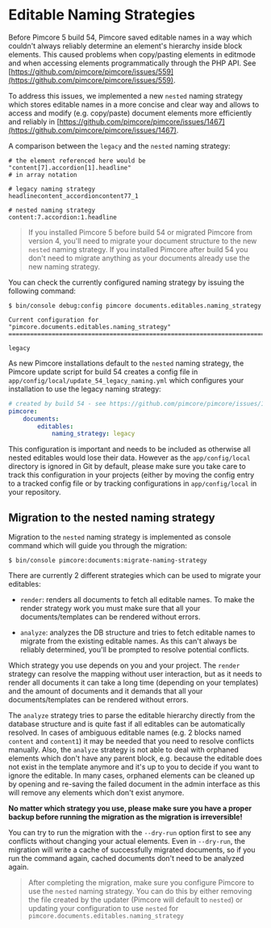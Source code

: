 # Editable Naming Strategies

Before Pimcore 5 build 54, Pimcore saved editable names in a way which couldn't always reliably determine an element's
hierarchy inside block elements. This caused problems when copy/pasting elements in editmode and when accessing
elements programmatically through the PHP API. See [https://github.com/pimcore/pimcore/issues/559](https://github.com/pimcore/pimcore/issues/559).

To address this issues, we implemented a new `nested` naming strategy which stores editable names in a more concise and
clear way and allows to access and modify (e.g. copy/paste) document elements more efficiently and reliably in
[https://github.com/pimcore/pimcore/issues/1467](https://github.com/pimcore/pimcore/issues/1467).

A comparison between the `legacy` and the `nested` naming strategy:

```
# the element referenced here would be "content[7].accordion[1].headline"
# in array notation

# legacy naming strategy
headlinecontent_accordioncontent77_1

# nested naming strategy
content:7.accordion:1.headline
```

> If you installed Pimcore 5 before build 54 or migrated Pimcore from version 4, you'll need to migrate your document
  structure to the new `nested` naming strategy. If you installed Pimcore after build 54 you don't need to migrate
  anything as your documents already use the new naming strategy.

You can check the currently configured naming strategy by issuing the following command:

```
$ bin/console debug:config pimcore documents.editables.naming_strategy

Current configuration for "pimcore.documents.editables.naming_strategy"
=======================================================================

legacy
```

As new Pimcore installations default to the `nested` naming strategy, the Pimcore update script for build 54 creates
a config file in `app/config/local/update_54_legacy_naming.yml` which configures your installation to use the legacy
naming strategy:

```yaml
# created by build 54 - see https://github.com/pimcore/pimcore/issues/1467
pimcore:
    documents:
        editables:
            naming_strategy: legacy
```

This configuration is important and needs to be included as otherwise all nested editables would lose their data. However
as the `app/config/local` directory is ignored in Git by default, please make sure you take care to track this configuration
in your projects (either by moving the config entry to a tracked config file or by tracking configurations in `app/config/local`
in your repository.


## Migration to the nested naming strategy

Migration to the `nested` naming strategy is implemented as console command which will guide you through the migration:

```
$ bin/console pimcore:documents:migrate-naming-strategy
```

There are currently 2 different strategies which can be used to migrate your editables:

* `render`: renders all documents to fetch all editable names. To make the render strategy work you must make sure that
  all your documents/templates can be rendered without errors.

* `analyze`: analyzes the DB structure and tries to fetch editable names to migrate from the existing editable names. As
  this can't always be reliably determined, you'll be prompted to resolve potential conflicts.

Which strategy you use depends on you and your project. The `render` strategy can resolve the mapping without user interaction,
but as it needs to render all documents it can take a long time (depending on your templates) and the amount of documents
and it demands that all your documents/templates can be rendered without errors.

The `analyze` strategy tries to parse the editable hierarchy directly from the database structure and is quite fast if
all editables can be automatically resolved. In cases of ambiguous editable names (e.g. 2 blocks named `content` and
`content1`) it may be needed that you need to resolve conflicts manually. Also, the `analyze` strategy is not able to
deal with orphaned elements which don't have any parent block, e.g. because the editable does not exist in the template
anymore and it's up to you to decide if you want to ignore the editable. In many cases, orphaned elements can be cleaned
up by opening and re-saving the failed document in the admin interface as this will remove any elements which don't exist
anymore.

**No matter which strategy you use, please make sure you have a proper backup before running the migration as the migration
is irreversible!**

You can try to run the migration with the `--dry-run` option first to see any conflicts without changing your actual elements.
Even in `--dry-run`, the migration will write a cache of successfully migrated documents, so if you run the command again,
cached documents don't need to be analyzed again.

> After completing the migration, make sure you configure Pimcore to use the `nested` naming strategy. You can do this by
  either removing the file created by the updater (Pimcore will default to `nested`) or updating your configuration to
  use `nested` for `pimcore.documents.editables.naming_strategy`
